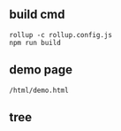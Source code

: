 ## build cmd

```
rollup -c rollup.config.js
npm run build
```

## demo page

```
/html/demo.html
```

## tree

